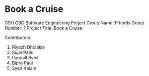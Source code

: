 # Book a Cruise 
GSU CSC Software Engineering Project 
Group Name: Friends 
Group Number: 1
Project Title: Book a Cruise

Contributors:
1. Riyazh Dholakia
2. Sujal Patel
3. Randall Byrd
4. Bipro Paul
5. Syed Kalam
